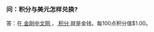 ### 问：积分与美元怎样兑换?
答：在[ 金刚中文网 ](https://a2zitpro.github.io/web/金刚网)，[ 积分 ](https://a2zitpro.github.io/web/积分)就是金钱。每100点积分值$1.00。
